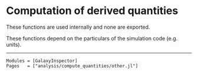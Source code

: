 # Computation of derived quantities

These functions are used internally and none are exported. 

These functions depend on the particulars of the simulation code (e.g. units).

---

```@autodocs
Modules = [GalaxyInspector]
Pages   = ["analysis/compute_quantities/other.jl"]
```
